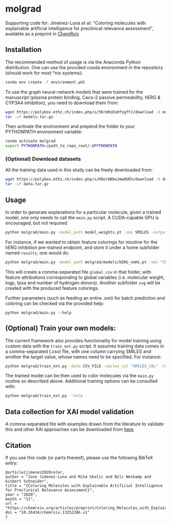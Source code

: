 # molgrad

Supporting code for: Jiménez-Luna _et al_. "Coloring molecules with explainable artificial intelligence for preclinical relevance assessment", available as a preprint in [ChemRxiv](https://chemrxiv.org/articles/preprint/Coloring_Molecules_with_Explainable_Artificial_Intelligence_for_Preclinical_Relevance_Assessment/13252286)



## Installation

The recommended method of usage is via the Anaconda Python distribution. One can use the provided conda environment in the repository (should work for most *nix systems):

```bash
conda env create -f environment.yml
```

To use the graph neural-network models that were trained for the manuscript (plasma protein binding, Caco-2 passive permeability, hERG & CYP3A4 inhibition), you need to download them from:

``` bash
wget https://polybox.ethz.ch/index.php/s/5KrmRzDsHfsgfYJ/download -O models.tar.gz
tar -xf models.tar.gz
```

Then activate the environment and prepend the folder to your PYTHONPATH environment variable:

```bash
conda activate molgrad
export PYTHONPATH=/path_to_repo_root/:$PYTHONPATH
```

### (Optional) Download datasets

All the training data used in this study can be freely downloaded from:

```bash
wget https://polybox.ethz.ch/index.php/s/K0orABbeJmwOUEh/download -O data.tar.gz
tar -xf data.tar.gz
```


## Usage

In order to generate explanations for a particular molecule, given a trained model, one only needs to call the `main.py` script. A CUDA-capable GPU is encouraged, but not required:

```bash
python molgrad/main.py -model_path model_weights.pt -smi SMILES -output_f RESULT_DIR
```


For instance, if we wanted to obtain feature colorings for nicotine for the hERG inhibition pre-trained endpoint, and store it under a home subfolder named `results`, one would do:

```bash
python molgrad/main.py -model_path molgrad/models/hERG_noHs.pt -smi "CN1CCCC1C2=CN=CC=C2" -output_f $HOME/results/
```

This will create a comma-separated file `global.csv` in that folder, with feature attributions corresponding to global variables (i.e. molecular weight, logp, tpsa and number of hydrogen donors). Another subfolder `svg` will be created with the produced feature colorings.

Further parameters (such as feeding an entire .smi) for batch prediction and coloring can be checked via the provided help:

```
python molgrad/main.py --help
```

## (Optional) Train your own models:

The current framework also provides functionality for model training using custom data with the `train_ext.py` script. It assumes training data comes in a comma-separated (.csv) file, with one column carrying SMILES and another the target value, whose names need to be specified. For instance:


```bash
python molgrad/train_ext.py -data CSV_FILE -smiles_col "SMILES_COL" -target_col "TARGET_COL" -output path_to_weights.pt
```

The trained model can be then used to color molecules via the `main.py` routine as described above. Additional training options can be consulted with:

```bash
python molgrad/train_ext.py --help
```


## Data collection for XAI model validation

A comma-separated file with examples drawn from the literature to validate this and other XAI approaches can be downloaded from [here](https://polybox.ethz.ch/index.php/s/olEIsl2fPngzFYS).



## Citation

If you use this code (or parts thereof), please use the following BibTeX entry:

```
@article{jimenez2020color,
author = "Jose Jimenez-Luna and Miha Skalic and Nils Weskamp and Gisbert Schneider",
title = "{Coloring Molecules with Explainable Artificial Intelligence for Preclinical Relevance Assessment}",
year = "2020",
month = "11",
url = "https://chemrxiv.org/articles/preprint/Coloring_Molecules_with_Explainable_Artificial_Intelligence_for_Preclinical_Relevance_Assessment/13252286",
doi = "10.26434/chemrxiv.13252286.v1"
}

```
